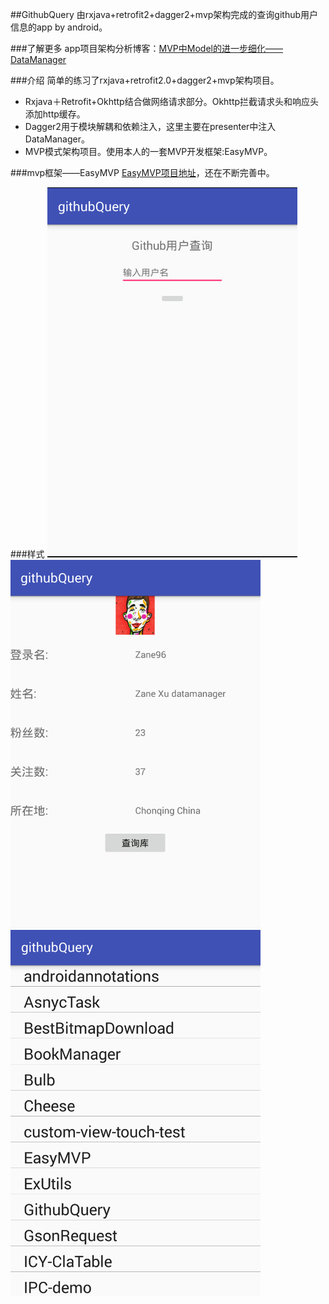 ##GithubQuery
由rxjava+retrofit2+dagger2+mvp架构完成的查询github用户信息的app by android。

###了解更多
app项目架构分析博客：[MVP中Model的进一步细化——DataManager](http://zane96.github.io/2016/03/01/MVP%E4%B8%ADModel%E7%9A%84%E8%BF%9B%E4%B8%80%E6%AD%A5%E7%BB%86%E5%8C%96%E2%80%94%E2%80%94DataManager/)

###介绍
简单的练习了rxjava+retrofit2.0+dagger2+mvp架构项目。
+ Rxjava＋Retrofit+Okhttp结合做网络请求部分。Okhttp拦截请求头和响应头添加http缓存。
+ Dagger2用于模块解耦和依赖注入，这里主要在presenter中注入DataManager。
+ MVP模式架构项目。使用本人的一套MVP开发框架:EasyMVP。

###mvp框架——EasyMVP
[EasyMVP项目地址](https://github.com/Zane96/EasyMVP)，还在不断完善中。

###样式
![](image/image1.png)
![](image/image2.png)
![](image/image3.png)
